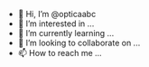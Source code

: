 - 👋 Hi, I’m @opticaabc
- 👀 I’m interested in ...
- 🌱 I’m currently learning ...
- 💞️ I’m looking to collaborate on ...
- 📫 How to reach me ...

<!---
opticaabc/opticaabc is a ✨ special ✨ repository because its `README.md` (this file) appears on your GitHub profile.
You can click the Preview link to take a look at your changes.
--->
